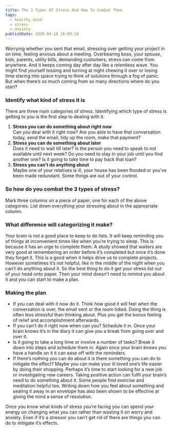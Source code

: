 ```yaml
---
title: The 3 Types Of Stress And How To Combat Them
tags:
  - healthy mind
  - stress
  - anxiety
publishDate: 2020-04-18 16:09:18
---
```

Worrying whether you sent that email, stressing over getting your project in on time, feeling anxious about a meeting. Overbearing boss, your spouse, kids, parents, utility bills, demanding customers, stress can come from anywhere. And it keeps coming day after day like a relentless wave. You might find yourself tossing and turning at night chewing it over or losing time staring into space trying to think of solutions through a fog of panic. But when there’s so much coming from so many directions where do you start? 

### Identify what kind of stress it is

There are three main categories of stress. Identifying which type of stress is getting to you is the first step to dealing with it.

1. **Stress you can do something about right now**\
   Can you deal with it right now? Are you able to have that conversation today, send the email, tidy up the room, make that payment? 
2. **Stress you can do something about later**\
   Does it need to wait till later? Is the person you need to speak to not available until next week? Do you need to stay in your job until you find another one? Is it going to take time to pay back that loan? 
3. **Stress you can’t do anything about**\
   Maybe one of your relatives is ill, your house has been flooded or you’ve been made redundant. Some things are out of your control. 

### So how do you combat the 3 types of stress?

Mark three columns on a piece of paper, one for each of the above categories. List down everything your stressing about in the appropriate column. 

### What difference will categorizing it make?

Your brain is not a good place to keep to do lists. It will keep reminding you of things at inconvenient times like when you’re trying to sleep. This is because it has an urge to complete them. A study showed that waiters are very good at remembering an order before it’s completed but once it’s done they forget it. This is a good when it helps drive us to complete projects. However sometimes it’s not helpful, like in the middle of the night when you can’t do anything about it. So the best thing to do it get your stress list out of your head onto paper. Then your mind doesn't need to remind you about it and you can start to make a plan.

### Making the plan

* If you can deal with it now do it. Think how good it will feel when the conversation is over, the email sent or the room tidied. Doing the thing is often less stressful than thinking about. Plus you get the bonus feeling of relief and accomplishment afterwards.
* If you can’t do it right now when can you? Schedule it in. Once your brain knows it’s in the diary it can give you a break from going over and over it.
* Is it going to take a long time or involve a number of tasks? Break it down into steps and schedule them in. Again once your brain knows you have a handle on it it can ease off with the reminders.
* If there’s nothing you can do about it is there something you can do to mitigate the effect? Maybe you can make your ill loved one’s life easier by doing their shopping.  Perhaps it’s time to start looking for a new job or investigating new careers. Taking positive action can fulfil your brain’s need to do something about it. Some people find exercise and meditation helpful too. Writing down how you feel about something and sealing it away in an envelope has also been shown to be effective at giving the mind a sense of resolution.

Once you know what kinds of stress you’re facing you can spend your energy on changing what you can rather than wasting it on worry and anxiety. Even if it’s a stressor you can’t get rid of there are things you can do to mitigate it’s effects.